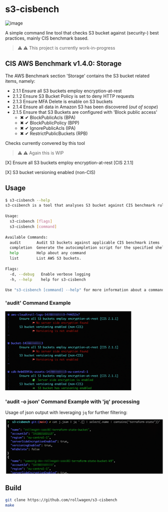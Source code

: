 # s3-cisbench

![image](https://user-images.githubusercontent.com/7364201/161427647-8b1978de-a37c-4a57-a3df-fde00e8e5737.png)

A simple command line tool that checks S3 bucket against (security-) best
practices, mainly CIS benchmark based.

> ⚠ ⚠  This project is currently work-in-progress

## CIS AWS Benchmark v1.4.0: Storage

The AWS Benchmark section 'Storage' contains the S3 bucket related items,
namely:

* 2.1.1 Ensure all S3 buckets employ encryption-at-rest
* 2.1.2 Ensure S3 Bucket Policy is set to deny HTTP requests
* 2.1.3 Ensure MFA Delete is enable on S3 buckets
* 2.1.4 Ensure all data in Amazon S3 has been discovered (_out of scope_)
* 2.1.5 Ensure that S3 Buckets are configured with 'Block public access'
  * ✖ ✔ BlockPublicAcls (BPA)
  * ✖ ✔ BlockPublicPolicy (BPP)
  * ✖ ✔ IgnorePublicAcls (IPA)
  * ✖ ✔ RestrictPublicBuckets (RPB)

Checks currently convered by this tool

> ⚠ ⚠  Again this is WIP

[X] Ensure all S3 buckets employ encryption-at-rest [CIS 2.1.1]

[X] S3 bucket versioning enabled (non-CIS)

## Usage

```sh
$ s3-cisbench --help
s3-csibench is a tool that analyses S3 bucket against CIS benchmark rules.

Usage:
  s3-cisbench [flags]
  s3-cisbench [command]

Available Commands:
  audit       Audit S3 buckets against applicable CIS benchmark items
  completion  Generate the autocompletion script for the specified shell
  help        Help about any command
  list        List AWS S3 buckets.

Flags:
  -d, --debug   Enable verbose logging
  -h, --help    help for s3-cisbench

Use "s3-cisbench [command] --help" for more information about a command.
```

### 'audit' Command Example

<img src="docs/s3-cisbench.png"  width="80%">

### 'audit -o json' Command Example with 'jq' processing

Usage of json output with leveraging `jq` for further filtering:

<img src="docs/s3-cisbench-json.png">

## Build

```sh
git clone https://github.com/rollwagen/s3-cisbench
make
```
